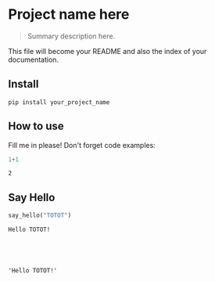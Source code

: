 
<!--

#################################################
### THIS FILE WAS AUTOGENERATED! DO NOT EDIT! ###
#################################################
# file to edit: index.ipynb
# command to build the docs after a change: nbdev_build_docs

-->

# Project name here

> Summary description here.


This file will become your README and also the index of your documentation.

## Install

`pip install your_project_name`

## How to use

Fill me in please! Don't forget code examples:
<div class="codecell" markdown="1">
<div class="input_area" markdown="1">

```python
1+1
```

</div>
<div class="output_area" markdown="1">




    2



</div>

</div>

## Say Hello
<div class="codecell" markdown="1">
<div class="input_area" markdown="1">

```python
say_hello("TOTOT")
```

</div>
<div class="output_area" markdown="1">

    Hello TOTOT!
    




    'Hello TOTOT!'



</div>

</div>
